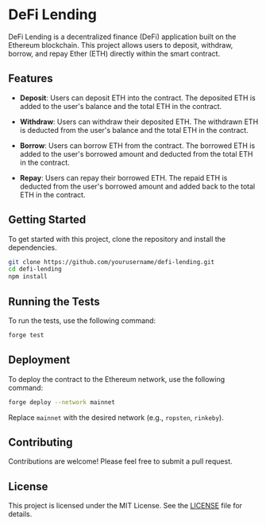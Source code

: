 # DeFi Lending

DeFi Lending is a decentralized finance (DeFi) application built on the Ethereum blockchain. This project allows users to deposit, withdraw, borrow, and repay Ether (ETH) directly within the smart contract.

## Features

- **Deposit**: Users can deposit ETH into the contract. The deposited ETH is added to the user's balance and the total ETH in the contract.

- **Withdraw**: Users can withdraw their deposited ETH. The withdrawn ETH is deducted from the user's balance and the total ETH in the contract.

- **Borrow**: Users can borrow ETH from the contract. The borrowed ETH is added to the user's borrowed amount and deducted from the total ETH in the contract.

- **Repay**: Users can repay their borrowed ETH. The repaid ETH is deducted from the user's borrowed amount and added back to the total ETH in the contract.

## Getting Started

To get started with this project, clone the repository and install the dependencies.

```bash
git clone https://github.com/yourusername/defi-lending.git
cd defi-lending
npm install
```

## Running the Tests

To run the tests, use the following command:

```bash
forge test
```

## Deployment

To deploy the contract to the Ethereum network, use the following command:

```bash
forge deploy --network mainnet
```

Replace `mainnet` with the desired network (e.g., `ropsten`, `rinkeby`).

## Contributing

Contributions are welcome! Please feel free to submit a pull request.

## License

This project is licensed under the MIT License. See the [LICENSE](LICENSE) file for details.
